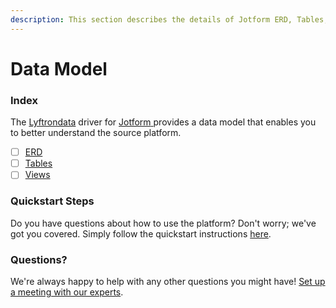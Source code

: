 ```yaml
---
description: This section describes the details of Jotform ERD, Tables, and Views.
---
```


# Data Model

### Index

The  [Lyftrondata](https://www.lyftrondata.com/) driver for [Jotform](https://www.lyftrondata.com/integration/jotform/)[ ](https://www.lyftrondata.com/integration/jotform/)provides a data model that enables you to better understand the source platform.

* [ ] [ERD](../../../business-analytics/jotform/data-model/erd.md)
* [ ] [Tables](../../../business-analytics/jotform/data-model/tables.md)
* [ ] [Views](../../../business-analytics/jotform/data-model/views.md)

### Quickstart Steps

Do you have questions about how to use the platform? Don't worry; we've got you covered. Simply follow the quickstart instructions [here](../../../../quickstart-steps.md).

### Questions? <a href="#questions" id="questions"></a>

We're always happy to help with any other questions you might have! [Set up a meeting with our experts](https://www.lyftrondata.com/book-a-meeting/).

